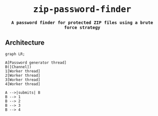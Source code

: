 <div align="center">

<samp>

# zip-password-finder

**A password finder for protected ZIP files using a brute force strategy**

</samp>

</div>

## Architecture

```mermaid
graph LR;

A[Password generator thread]
B([Channel])
1[Worker thread]
2[Worker thread]
3[Worker thread]
4[Worker thread]

A -->|submits| B
B --> 1
B --> 2
B --> 3
B --> 4
```
